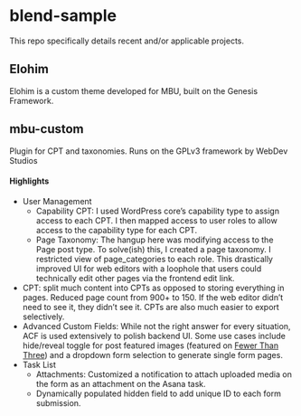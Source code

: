 # blend-sample
This repo specifically details recent and/or applicable projects.

## Elohim
Elohim is a custom theme developed for MBU, built on the Genesis Framework.
## mbu-custom
Plugin for CPT and taxonomies. Runs on the GPLv3 framework by WebDev Studios
#### Highlights
- User Management
	- Capability CPT: I used WordPress core’s capability type to assign access to each CPT. I then mapped access to user roles to allow access to the capability type for each CPT.
	- Page Taxonomy: The hangup here was modifying access to the Page post type. To solve(ish) this, I created a page taxonomy. I restricted view of page_categories to each role. This drastically improved UI for web editors with a loophole that users could technically edit other pages via the frontend edit link.
- CPT: split much content into CPTs as opposed to storing everything in pages. Reduced page count from 900+ to 150. If the web editor didn’t need to see it, they didn’t see it. CPTs are also much easier to export selectively.
- Advanced Custom Fields: While not the right answer for every situation, ACF is used extensively to polish backend UI. Some use cases include hide/reveal toggle for post featured images (featured on <a href="https://fewerthanthree.com/hide-show-featured-image-specific-posts-genesis/">Fewer Than Three</a>) and a dropdown form selection to generate single form pages.  
- Task List
	- Attachments: Customized a notification to attach uploaded media on the form as an attachment on the Asana task.
	- Dynamically populated hidden field to add unique ID to each form submission.
